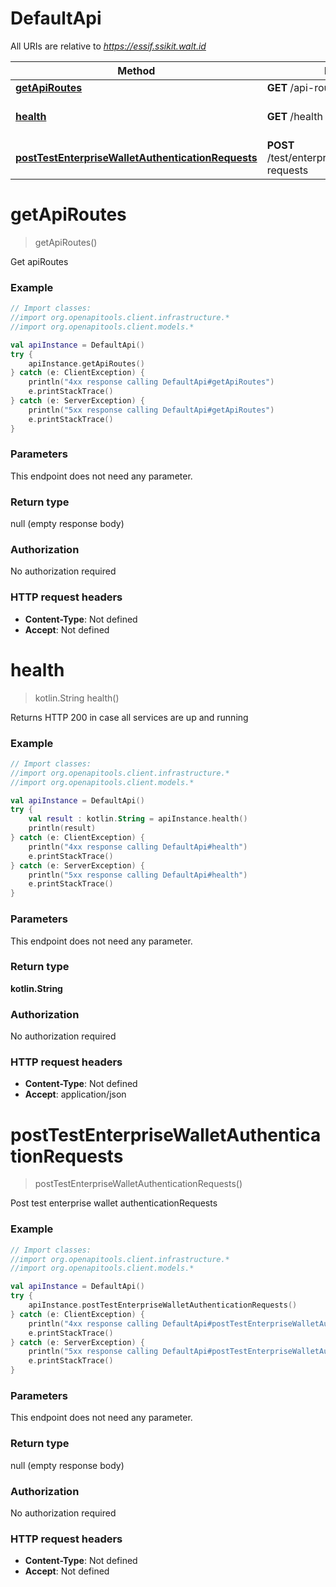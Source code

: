 # DefaultApi

All URIs are relative to *https://essif.ssikit.walt.id*

Method | HTTP request | Description
------------- | ------------- | -------------
[**getApiRoutes**](DefaultApi.md#getApiRoutes) | **GET** /api-routes | Get apiRoutes
[**health**](DefaultApi.md#health) | **GET** /health | Returns HTTP 200 in case all services are up and running
[**postTestEnterpriseWalletAuthenticationRequests**](DefaultApi.md#postTestEnterpriseWalletAuthenticationRequests) | **POST** /test/enterprise/wallet/authentication-requests | Post test enterprise wallet authenticationRequests


<a name="getApiRoutes"></a>
# **getApiRoutes**
> getApiRoutes()

Get apiRoutes

### Example
```kotlin
// Import classes:
//import org.openapitools.client.infrastructure.*
//import org.openapitools.client.models.*

val apiInstance = DefaultApi()
try {
    apiInstance.getApiRoutes()
} catch (e: ClientException) {
    println("4xx response calling DefaultApi#getApiRoutes")
    e.printStackTrace()
} catch (e: ServerException) {
    println("5xx response calling DefaultApi#getApiRoutes")
    e.printStackTrace()
}
```

### Parameters
This endpoint does not need any parameter.

### Return type

null (empty response body)

### Authorization

No authorization required

### HTTP request headers

 - **Content-Type**: Not defined
 - **Accept**: Not defined

<a name="health"></a>
# **health**
> kotlin.String health()

Returns HTTP 200 in case all services are up and running

### Example
```kotlin
// Import classes:
//import org.openapitools.client.infrastructure.*
//import org.openapitools.client.models.*

val apiInstance = DefaultApi()
try {
    val result : kotlin.String = apiInstance.health()
    println(result)
} catch (e: ClientException) {
    println("4xx response calling DefaultApi#health")
    e.printStackTrace()
} catch (e: ServerException) {
    println("5xx response calling DefaultApi#health")
    e.printStackTrace()
}
```

### Parameters
This endpoint does not need any parameter.

### Return type

**kotlin.String**

### Authorization

No authorization required

### HTTP request headers

 - **Content-Type**: Not defined
 - **Accept**: application/json

<a name="postTestEnterpriseWalletAuthenticationRequests"></a>
# **postTestEnterpriseWalletAuthenticationRequests**
> postTestEnterpriseWalletAuthenticationRequests()

Post test enterprise wallet authenticationRequests

### Example
```kotlin
// Import classes:
//import org.openapitools.client.infrastructure.*
//import org.openapitools.client.models.*

val apiInstance = DefaultApi()
try {
    apiInstance.postTestEnterpriseWalletAuthenticationRequests()
} catch (e: ClientException) {
    println("4xx response calling DefaultApi#postTestEnterpriseWalletAuthenticationRequests")
    e.printStackTrace()
} catch (e: ServerException) {
    println("5xx response calling DefaultApi#postTestEnterpriseWalletAuthenticationRequests")
    e.printStackTrace()
}
```

### Parameters
This endpoint does not need any parameter.

### Return type

null (empty response body)

### Authorization

No authorization required

### HTTP request headers

 - **Content-Type**: Not defined
 - **Accept**: Not defined


